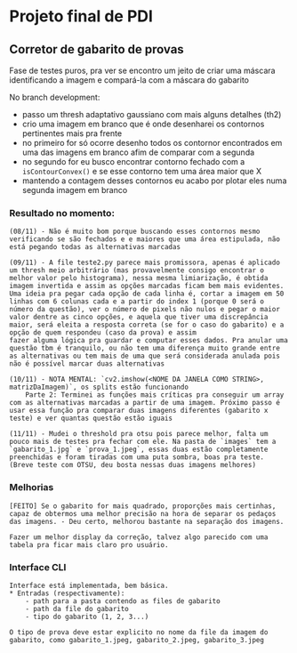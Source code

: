 # Projeto final de PDI

## Corretor de gabarito de provas

Fase de testes puros, pra ver se encontro um jeito de criar uma máscara identificando a imagem e compará-la com a máscara do gabarito

No branch development:

- passo um thresh adaptativo gaussiano com mais alguns detalhes (th2)
- crio uma imagem em branco que é onde desenharei os contornos pertinentes mais pra frente
- no primeiro for só ocorre desenho todos os contornor encontrados em uma das imagens em branco afim de comparar com a segunda
- no segundo for eu busco encontrar contorno fechado com a `isContourConvex()` e se esse contorno tem uma área maior que X
- mantendo a contagem desses contornos eu acabo por plotar eles numa segunda imagem em branco

### Resultado no momento:

    (08/11) - Não é muito bom porque buscando esses contornos mesmo verificando se são fechados e e maiores que uma área estipulada, não está pegando todas as alternativas marcadas

    (09/11) - A file teste2.py parece mais promissora, apenas é aplicado um thresh meio arbitrário (mas provavelmente consigo encontrar o melhor valor pelo histograma), nessa mesma limiarização, é obtida imagem invertida e assim as opções marcadas ficam bem mais evidentes. Uma ideia pra pegar cada opção de cada linha é, cortar a imagem em 50 linhas com 6 colunas cada e a partir do index 1 (porque 0 será o número da questão), ver o número de pixels não nulos e pegar o maior valor dentre as cinco opções, e aquela que tiver uma discrepância maior, será eleita a resposta correta (se for o caso do gabarito) e a opção de quem respondeu (caso da prova) e assim
    fazer alguma lógica pra guardar e computar esses dados. Pra anular uma questão tbm é tranquilo, ou não tem uma diferença muito grande entre as alternativas ou tem mais de uma que será considerada anulada pois não é possível marcar duas alternativas

    (10/11) - NOTA MENTAL: `cv2.imshow(<NOME DA JANELA COMO STRING>, matrizDaImagem)`, os splits estão funcionando
        Parte 2: Terminei as funções mais críticas pra conseguir um array com as alternativas marcadas a partir de uma imagem. Próximo passo é usar essa função pra comparar duas imagens diferentes (gabarito x teste) e ver quantas questão estão iguais

    (11/11) - Mudei o threshold pra otsu pois parece melhor, falta um pouco mais de testes pra fechar com ele. Na pasta de `images` tem a `gabarito_1.jpg` e `prova_1.jpeg`, essas duas estão completamente preenchidas e foram tiradas com uma puta sombra, boas pra teste. (Breve teste com OTSU, deu bosta nessas duas imagens melhores)

### Melhorias

    [FEITO] Se o gabarito for mais quadrado, proporções mais certinhas, capaz de obtermos uma melhor precisão na hora de separar os pedaços das imagens. - Deu certo, melhorou bastante na separação dos imagens.

    Fazer um melhor display da correção, talvez algo parecido com uma tabela pra ficar mais claro pro usuário.

### Interface CLI

    Interface está implementada, bem básica.
    * Entradas (respectivamente):
        - path para a pasta contendo as files de gabarito
        - path da file do gabarito
        - tipo do gabarito (1, 2, 3...)

    O tipo de prova deve estar explicito no nome da file da imagem do gabarito, como gabarito_1.jpeg, gabarito_2.jpeg, gabarito_3.jpeg
